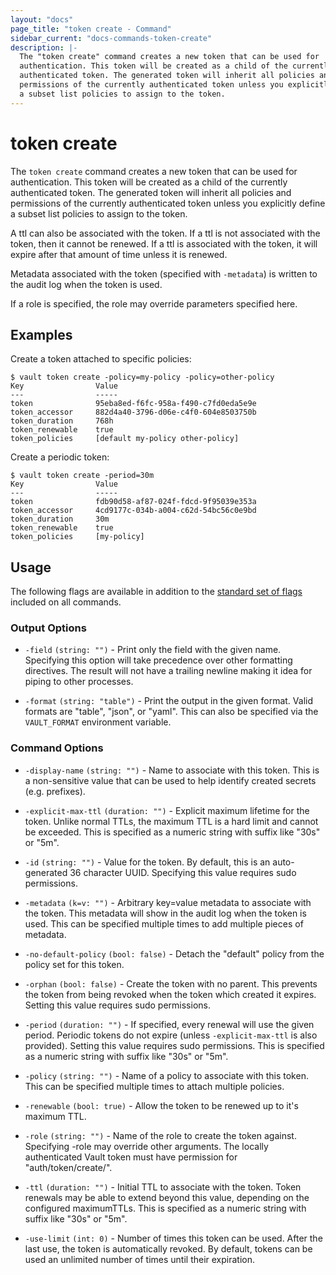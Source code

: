 ```yaml
---
layout: "docs"
page_title: "token create - Command"
sidebar_current: "docs-commands-token-create"
description: |-
  The "token create" command creates a new token that can be used for
  authentication. This token will be created as a child of the currently
  authenticated token. The generated token will inherit all policies and
  permissions of the currently authenticated token unless you explicitly define
  a subset list policies to assign to the token.
---
```


# token create

The `token create` command creates a new token that can be used for
authentication. This token will be created as a child of the currently
authenticated token. The generated token will inherit all policies and
permissions of the currently authenticated token unless you explicitly define a
subset list policies to assign to the token.

A ttl can also be associated with the token. If a ttl is not associated with the
token, then it cannot be renewed. If a ttl is associated with the token, it will
expire after that amount of time unless it is renewed.

Metadata associated with the token (specified with `-metadata`) is written to
the audit log when the token is used.

If a role is specified, the role may override parameters specified here.

## Examples

Create a token attached to specific policies:

```text
$ vault token create -policy=my-policy -policy=other-policy
Key                Value
---                -----
token              95eba8ed-f6fc-958a-f490-c7fd0eda5e9e
token_accessor     882d4a40-3796-d06e-c4f0-604e8503750b
token_duration     768h
token_renewable    true
token_policies     [default my-policy other-policy]
```

Create a periodic token:

```text
$ vault token create -period=30m
Key                Value
---                -----
token              fdb90d58-af87-024f-fdcd-9f95039e353a
token_accessor     4cd9177c-034b-a004-c62d-54bc56c0e9bd
token_duration     30m
token_renewable    true
token_policies     [my-policy]
```

## Usage

The following flags are available in addition to the [standard set of
flags](/docs/commands/index.html) included on all commands.

### Output Options

- `-field` `(string: "")` - Print only the field with the given name. Specifying
  this option will take precedence over other formatting directives. The result
  will not have a trailing newline making it idea for piping to other processes.

- `-format` `(string: "table")` - Print the output in the given format. Valid
  formats are "table", "json", or "yaml". This can also be specified via the
  `VAULT_FORMAT` environment variable.

### Command Options

- `-display-name` `(string: "")` - Name to associate with this token. This is a
  non-sensitive value that can be used to help identify created secrets (e.g.
  prefixes).

- `-explicit-max-ttl` `(duration: "")` - Explicit maximum lifetime for the
  token. Unlike normal TTLs, the maximum TTL is a hard limit and cannot be
  exceeded. This is specified as a numeric string with suffix like "30s" or
  "5m".

- `-id` `(string: "")` - Value for the token. By default, this is an
  auto-generated 36 character UUID. Specifying this value requires sudo
  permissions.

- `-metadata` `(k=v: "")` - Arbitrary key=value metadata to associate with the
  token. This metadata will show in the audit log when the token is used. This
  can be specified multiple times to add multiple pieces of metadata.

- `-no-default-policy` `(bool: false)` - Detach the "default" policy from the
  policy set for this token.

- `-orphan` `(bool: false)` - Create the token with no parent. This prevents the
  token from being revoked when the token which created it expires. Setting this
  value requires sudo permissions.

- `-period` `(duration: "")` - If specified, every renewal will use the given
  period. Periodic tokens do not expire (unless `-explicit-max-ttl` is also
  provided). Setting this value requires sudo permissions. This is specified as
  a numeric string with suffix like "30s" or "5m".

- `-policy` `(string: "")` - Name of a policy to associate with this token. This
  can be specified multiple times to attach multiple policies.

- `-renewable` `(bool: true)` - Allow the token to be renewed up to it's maximum
  TTL.

- `-role` `(string: "")` - Name of the role to create the token against.
  Specifying -role may override other arguments. The locally authenticated Vault
  token must have permission for "auth/token/create/<role>".

- `-ttl` `(duration: "")` - Initial TTL to associate with the token. Token
  renewals may be able to extend beyond this value, depending on the configured
  maximumTTLs. This is specified as a numeric string with suffix like "30s" or
  "5m".

- `-use-limit` `(int: 0)` - Number of times this token can be used. After the
  last use, the token is automatically revoked. By default, tokens can be used
  an unlimited number of times until their expiration.
